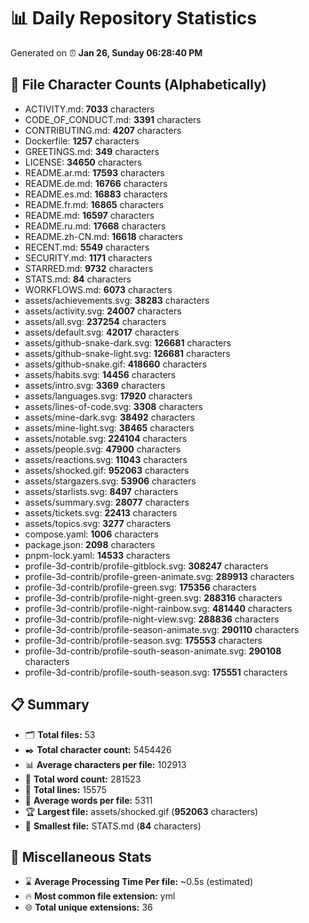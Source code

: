 # 📊 Daily Repository Statistics
Generated on ⏰ **Jan 26, Sunday 06:28:40 PM**

## 📂 File Character Counts (Alphabetically)
- ACTIVITY.md: **7033** characters
- CODE_OF_CONDUCT.md: **3391** characters
- CONTRIBUTING.md: **4207** characters
- Dockerfile: **1257** characters
- GREETINGS.md: **349** characters
- LICENSE: **34650** characters
- README.ar.md: **17593** characters
- README.de.md: **16766** characters
- README.es.md: **16883** characters
- README.fr.md: **16865** characters
- README.md: **16597** characters
- README.ru.md: **17668** characters
- README.zh-CN.md: **16618** characters
- RECENT.md: **5549** characters
- SECURITY.md: **1171** characters
- STARRED.md: **9732** characters
- STATS.md: **84** characters
- WORKFLOWS.md: **6073** characters
- assets/achievements.svg: **38283** characters
- assets/activity.svg: **24007** characters
- assets/all.svg: **237254** characters
- assets/default.svg: **42017** characters
- assets/github-snake-dark.svg: **126681** characters
- assets/github-snake-light.svg: **126681** characters
- assets/github-snake.gif: **418660** characters
- assets/habits.svg: **14456** characters
- assets/intro.svg: **3369** characters
- assets/languages.svg: **17920** characters
- assets/lines-of-code.svg: **3308** characters
- assets/mine-dark.svg: **38492** characters
- assets/mine-light.svg: **38465** characters
- assets/notable.svg: **224104** characters
- assets/people.svg: **47900** characters
- assets/reactions.svg: **11043** characters
- assets/shocked.gif: **952063** characters
- assets/stargazers.svg: **53906** characters
- assets/starlists.svg: **8497** characters
- assets/summary.svg: **28077** characters
- assets/tickets.svg: **22413** characters
- assets/topics.svg: **3277** characters
- compose.yaml: **1006** characters
- package.json: **2098** characters
- pnpm-lock.yaml: **14533** characters
- profile-3d-contrib/profile-gitblock.svg: **308247** characters
- profile-3d-contrib/profile-green-animate.svg: **289913** characters
- profile-3d-contrib/profile-green.svg: **175356** characters
- profile-3d-contrib/profile-night-green.svg: **288316** characters
- profile-3d-contrib/profile-night-rainbow.svg: **481440** characters
- profile-3d-contrib/profile-night-view.svg: **288836** characters
- profile-3d-contrib/profile-season-animate.svg: **290110** characters
- profile-3d-contrib/profile-season.svg: **175553** characters
- profile-3d-contrib/profile-south-season-animate.svg: **290108** characters
- profile-3d-contrib/profile-south-season.svg: **175551** characters

## 📋 Summary
- 🗂️ **Total files:** 53
- ✒️ **Total character count:** 5454426
- 📊 **Average characters per file:** 102913
- 📝 **Total word count:** 281523
- 🧾 **Total lines:** 15575
- 📐 **Average words per file:** 5311
- 🏆 **Largest file:** assets/shocked.gif (**952063** characters)
- 🥉 **Smallest file:** STATS.md (**84** characters)

## 🌟 Miscellaneous Stats
- ⌛ **Average Processing Time Per file:** ~0.5s (estimated)
- 🔥 **Most common file extension:** yml
- 🌐 **Total unique extensions:** 36
